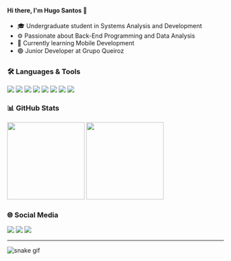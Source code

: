 #### Hi there, I'm Hugo Santos 👋

- 🎓 Undergraduate student in Systems Analysis and Development  
- ⚙️ Passionate about Back-End Programming and Data Analysis  
- 📱 Currently learning Mobile Development  
- 🟢 Junior Developer at Grupo Queiroz  

### 🛠️ Languages & Tools
<div>
  <img src="https://img.shields.io/badge/-Python-3776AB?style=for-the-badge&logo=python&logoColor=white" />
  <img src="https://img.shields.io/badge/-Java-007396?style=for-the-badge&logo=java&logoColor=white" />
  <img src="https://img.shields.io/badge/-SQL-4479A1?style=for-the-badge&logo=postgresql&logoColor=white" />
  <img src="https://img.shields.io/badge/-Django-092E20?style=for-the-badge&logo=django&logoColor=white" />
  <img src="https://img.shields.io/badge/-SpringBoot-6DB33F?style=for-the-badge&logo=springboot&logoColor=white" />
  <img src="https://img.shields.io/badge/-SQLServer-CC2927?style=for-the-badge&logo=microsoftsqlserver&logoColor=white" />
  <img src="https://img.shields.io/badge/-ADVPL-004880?style=for-the-badge&logoColor=white" />
  <img src="https://img.shields.io/badge/-Flutter-02569B?style=for-the-badge&logo=flutter&logoColor=white" />
</div>

### 📊 GitHub Stats
<div>
  <img height="180em" src="https://github-readme-stats.vercel.app/api?username=Hugo-r2d2&show_icons=true&theme=nightowl" />
  <img height="180em" src="https://github-readme-stats.vercel.app/api/top-langs/?username=Hugo-r2d2&layout=compact&langs_count=7&theme=nightowl" />
</div>

### 🌐 Social Media
<div>
  <a href="" target="_blank"><img loading="lazy" src="https://img.shields.io/badge/-Instagram-%23E4405F?style=for-the-badge&logo=instagram&logoColor=white" target="_blank"></a>
  <a href=""><img loading="lazy" src="https://img.shields.io/badge/Gmail-D14836?style=for-the-badge&logo=gmail&logoColor=white" target="_blank"></a>
  <a href="" target="_blank"><img loading="lazy" src="https://img.shields.io/badge/-LinkedIn-%230077B5?style=for-the-badge&logo=linkedin&logoColor=white" target="_blank"></a>   
</div>


---


![snake gif](https://github.com/Hugo-r2d2/Hugo-r2d2/blob/output/github-contribution-grid-snake.gif)
